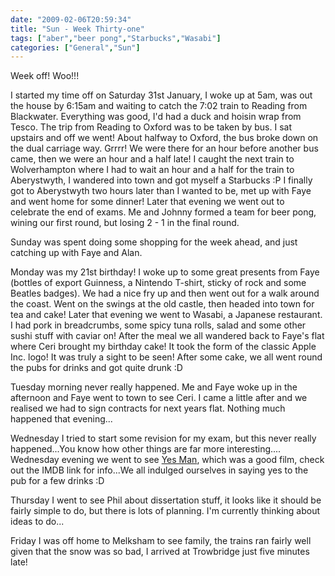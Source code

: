 ```yaml
---
date: "2009-02-06T20:59:34"
title: "Sun - Week Thirty-one"
tags: ["aber","beer pong","Starbucks","Wasabi"]
categories: ["General","Sun"]
---
```


Week off! Woo!!!

I started my time off on Saturday 31st January, I woke up at 5am, was out the house by 6:15am and waiting to catch the 7:02 train to Reading from Blackwater. Everything was good, I'd had a duck and hoisin wrap from Tesco.
The trip from Reading to Oxford was to be taken by bus. I sat upstairs and off we went! About halfway to Oxford, the bus broke down on the dual carriage way. Grrrr! We were there for an hour before another bus came, then we were an hour and a half late!
I caught the next train to Wolverhampton where I had to wait an hour and a half for the train to Aberystwyth, I wandered into town and got myself a Starbucks :P
I finally got to Aberystwyth two hours later than I wanted to be, met up with Faye and went home for some dinner!
Later that evening we went out to celebrate the end of exams. Me and Johnny formed a team for beer pong, wining our first round, but losing 2 - 1 in the final round.

Sunday was spent doing some shopping for the week ahead, and just catching up with Faye and Alan.

Monday was my 21st birthday! I woke up to some great presents from Faye (bottles of export Guinness, a Nintendo T-shirt, sticky of rock and some Beatles badges). We had a nice fry up and then went out for a walk around the coast. Went on the swings at the old castle, then headed into town for tea and cake!
Later that evening we went to Wasabi, a Japanese restaurant. I had pork in breadcrumbs, some spicy tuna rolls, salad and some other sushi stuff with caviar on!
After the meal we all wandered back to Faye's flat where Ceri brought my birthday cake! It took the form of the classic Apple Inc. logo! It was truly a sight to be seen!
After some cake, we all went round the pubs for drinks and got quite drunk :D

Tuesday morning never really happened. Me and Faye woke up in the afternoon and Faye went to town to see Ceri. I came a little after and we realised we had to sign contracts for next years flat. Nothing much happened that evening...

Wednesday I tried to start some revision for my exam, but this never really happened...You know how other things are far more interesting....
Wednesday evening we went to see [Yes Man][1], which was a good film, check out the IMDB link for info...We all indulged ourselves in saying yes to the pub for a few drinks :D

Thursday I went to see Phil about dissertation stuff, it looks like it should be fairly simple to do, but there is lots of planning. I'm currently thinking about ideas to do...

Friday I was off home to Melksham to see family, the trains ran fairly well given that the snow was so bad, I arrived at Trowbridge just five minutes late!

  [1]: http://www.imdb.com/title/tt1068680/
